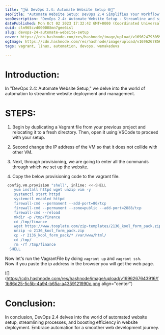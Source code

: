 ```yaml
---
title: "🚀💻 DevOps 2.4: Automate Website Setup 🌐🤖"
seoTitle: "Automate Website Setup: DevOps 2.4 Simplifies Your Workflow"
seoDescription: "DevOps 2.4: Automate Website Setup - Streamline and simplify your website deployment process with automation techniques."
datePublished: Mon Oct 02 2023 17:32:42 GMT+0000 (Coordinated Universal Time)
cuid: cln965cvd000008mn7gee6isl
slug: devops-24-automate-website-setup
cover: https://cdn.hashnode.com/res/hashnode/image/upload/v1696247930594/d69fd830-6e07-4c7a-8e83-1a58475cc0ae.jpeg
ogImage: https://cdn.hashnode.com/res/hashnode/image/upload/v1696267856526/437a9bb1-c373-44ef-a61c-7fc0915f8440.jpeg
tags: vagrant, linux, automation, devops, wemakedevs

---
```


# Introduction:

In "DevOps 2.4: Automate Website Setup," we delve into the world of automation to streamline website deployment and management.

# STEPS:

1. Begin by duplicating a Vagrant file from your previous project and relocating it to a fresh directory. Then, open it using VSCode to proceed with your setup.
    
2. Second change the IP address of the VM so that it does not collide with other VM.
    
3. Next, through provisioning, we are going to enter all the commands through which we set up the website.
    
4. Copy the below provisioning code to the vagrant file.
    

```bash
 config.vm.provision "shell", inline: <<-SHELL
    yum install httpd wget unzip vim -y
    systemctl start httpd
    systemctl enabled httpd
    firewall-cmd --permanent --add-port=80/tcp
    firewall-cmd --permanent --zone=public --add-port=2888/tcp
    firewall-cmd --reload
    mkdir -p /tmp/finance
    cd /tmp/finance
    wget https://www.tooplate.com/zip-templates/2136_kool_form_pack.zip
    unzip -o 2136_kool_form_pack.zip
    cp -r 2136_kool_form_pack/* /var/www/html/
    cd /tmp/
    rm -rf /tmp/finance
  SHELL
```

Now let's run the VagrantFile by doing `vagrant up` and `vagrant ssh`.  
Now if you paste the ip address in the browser you will get the web page.

![](https://cdn.hashnode.com/res/hashnode/image/upload/v1696267643916/f1b86d25-5c5b-4a94-b65a-a4359121990c.png align="center")

# Conclusion:

In conclusion, DevOps 2.4 delves into the world of automated website setup, streamlining processes, and boosting efficiency in website deployment. Embrace automation for a smoother web development journey.